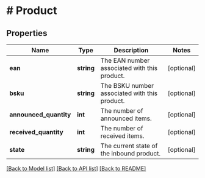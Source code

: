 # # Product

## Properties

Name | Type | Description | Notes
------------ | ------------- | ------------- | -------------
**ean** | **string** | The EAN number associated with this product. | [optional]
**bsku** | **string** | The BSKU number associated with this product. | [optional]
**announced_quantity** | **int** | The number of announced items. | [optional]
**received_quantity** | **int** | The number of received items. | [optional]
**state** | **string** | The current state of the inbound product. | [optional]

[[Back to Model list]](../../README.md#models) [[Back to API list]](../../README.md#endpoints) [[Back to README]](../../README.md)
